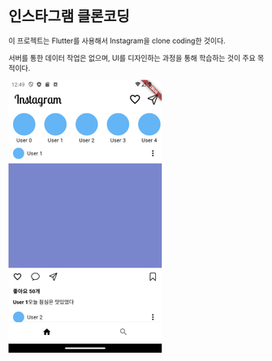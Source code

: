 # 인스타그램 클론코딩

이 프로젝트는 Flutter를 사용해서 Instagram을 clone coding한 것이다.

서버를 통한 데이터 작업은 없으며, UI를 디자인하는 과정을 통해 학습하는 것이 주요 목적이다.


<img src="/screenshot/Screenshot_20240229_214956.png" width="60%">
